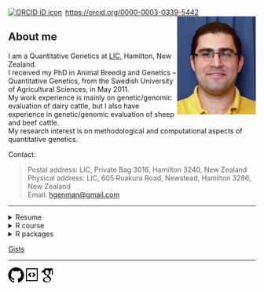 <div itemscope itemtype="https://schema.org/Person"><a itemprop="sameAs" content="https://orcid.org/0000-0003-0339-5442" href="https://orcid.org/0000-0003-0339-5442" target="orcid.widget" rel="me noopener noreferrer" style="vertical-align:top;"><img src="https://orcid.org/sites/default/files/images/orcid_16x16.png" style="width:1em;margin-right:.5em;" alt="ORCID iD icon">https://orcid.org/0000-0003-0339-5442</a></div>

<img align="right" src="images/mohammad_nilforooshan.jpg">

## About me

I am a Quantitative Genetics at <a href="http://www.lic.co.nz/" target="_blank">LIC</a>, Hamilton, New Zealand.  
I received my PhD in Animal Breedig and Genetics &ndash; Quantitative Genetics, from the Swedish University of Agricultural Sciences, in May 2011.  
My work experience is mainly on genetic/genomic evaluation of dairy cattle, but I also have experience in genetic/genomic evaluation of sheep and beef cattle.  
My research interest is on methodological and computational aspects of quantitative genetics.


Contact:  
> Postal address: LIC, Private Bag 3016, Hamilton 3240, New Zealand  
> Physical address: LIC, 605 Ruakura Road, Newstead, Hamilton 3286, New Zealand  
> Email: [hgenman@gmail.com](mailto:hgenman@gmail.com)

---

<details>
<summary>Resume</summary>

&nbsp;&nbsp;&nbsp;<a href="https://nilforooshan.github.io/resume/" target="_blank">HTML</a><br>
&nbsp;&nbsp;&nbsp;<a href="https://nilforooshan.github.io/resume/resume.pdf" target="_blank">PDF</a>
</details>

<details>
<summary>R course</summary>

&nbsp;&nbsp;&nbsp;<a href="https://nilforooshan.github.io/rmex" target="_blank">Mexico, April 2015</a><br>
&nbsp;&nbsp;&nbsp;&nbsp;&nbsp;&nbsp;<a href="https://nilforooshan.github.io/rreview.html" target="_blank">Code review</a>
</details>

<details>
<summary>R packages</summary>

&nbsp;&nbsp;&nbsp;<a href="https://cran.r-project.org/package=ggroups" target="_blank">ggroups</a><br>
&nbsp;&nbsp;&nbsp;<a href="https://cran.r-project.org/package=mbend" target="_blank">mbend</a><br>
&nbsp;&nbsp;&nbsp;<a href="https://cran.r-project.org/package=pedSimulate" target="_blank">pedSimulate</a>
</details>

<a href="https://github.com/nilforooshan/Link-resources/blob/master/README.md" target="_blank">Gists</a>

---

[![GitHub](https://raw.githubusercontent.com/nilforooshan/nilforooshan.github.io/master/images/githubicon.png  "GitHub")](https://github.com/nilforooshan) [![GitHubGist](https://raw.githubusercontent.com/nilforooshan/nilforooshan.github.io/master/images/githubgisticon.png "GitHubGist")](https://gist.github.com/nilforooshan) [![GoogleScholar](https://raw.githubusercontent.com/nilforooshan/nilforooshan.github.io/master/images/google-scholar-logo.png "GoogleScholar")](http://scholar.google.com/citations?hl=en&user=X7avTQgAAAAJ)

